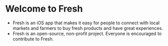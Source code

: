 # Welcome to Fresh

* Fresh is an iOS app that makes it easy for people to connect with local markets and farmers to buy fresh products and have great experiences.
* Fresh is an open-source, non-profit project. Everyone is encouraged to contribute to Fresh.
